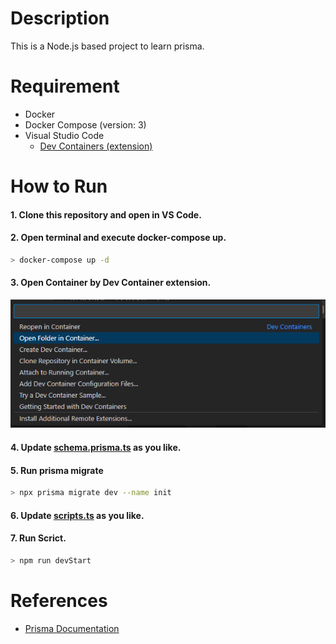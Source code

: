 # Description

This is a Node.js based project to learn prisma.

# Requirement

- Docker
- Docker Compose (version: 3)
- Visual Studio Code
  - [Dev Containers (extension)](https://marketplace.visualstudio.com/items?itemName=ms-vscode-remote.remote-containers)

# How to Run

#### 1. Clone this repository and open in VS Code.

#### 2. Open terminal and execute docker-compose up.

```sh
> docker-compose up -d
```

#### 3. Open Container by Dev Container extension.

![open-container-by-devcontainer](./images/open-container-by-devcontainer.png)

#### 4. Update [schema.prisma.ts](./prisma/schema.prisma) as you like.

#### 5. Run prisma migrate

```sh
> npx prisma migrate dev --name init
```

#### 6. Update [scripts.ts](./script.ts) as you like.

#### 7. Run Scrict.

```sh
> npm run devStart
```

# References

- [Prisma Documentation](https://www.prisma.io/)

